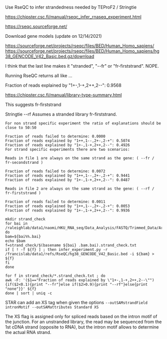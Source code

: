 


Use RseQC to infer strandedness needed by TEProF2 / Stringtie



https://chipster.csc.fi/manual/rseqc_infer_rnaseq_experiment.html


https://rseqc.sourceforge.net/




Download gene models (update on 12/14/2021)

https://sourceforge.net/projects/rseqc/files/BED/Human_Homo_sapiens/
https://sourceforge.net/projects/rseqc/files/BED/Human_Homo_sapiens/hg38_GENCODE_V42_Basic.bed.gz/download




I think that the last line makes it "stranded", "--fr" or "fr-firststrand". NOPE.




Running RseQC returns all like ...

Fraction of reads explained by "1+-,1-+,2++,2--": 0.9568

https://chipster.csc.fi/manual/library-type-summary.html

This suggests fr-firststrand

Stringtie
--rf	Assumes a stranded library fr-firststrand.



```
For non strand specific experiment the ratio of explanations should be close to 50:50

Fraction of reads failed to determine: 0.0000
Fraction of reads explained by "1++,1--,2+-,2-+": 0.5074
Fraction of reads explained by "1+-,1-+,2++,2--": 0.4926
For strand specific experiments there are two scenarios:

Reads in file 1 are always on the same strand as the gene: ( --fr / fr-secondstrand )

Fraction of reads failed to determine: 0.0072
Fraction of reads explained by "1++,1--,2+-,2-+": 0.9441
Fraction of reads explained by "1+-,1-+,2++,2--": 0.0487
 
Reads in file 2 are always on the same strand as the gene: ( --rf / fr-firststrand )

Fraction of reads failed to determine: 0.0011
Fraction of reads explained by "1++,1--,2+-,2-+": 0.0053
Fraction of reads explained by "1+-,1-+,2++,2--": 0.9936
```






```
mkdir strand_check
for bai in /raleighlab/data1/naomi/HKU_RNA_seq/Data_Analysis/FASTQ/Trimmed_Data/Arriba/*Aligned.sortedByCoord.out.bam.bai; do
bam=${bai%%.bai}
echo $bam
f=strand_check/$(basename ${bai} .bam.bai).strand_check.txt
if [ ! -f ${f} ] ; then infer_experiment.py -r /francislab/data1/refs/RseQC/hg38_GENCODE_V42_Basic.bed -i ${bam} > ${f}
fi
done
```

```
for f in strand_check/*.strand_check.txt ; do
awk -F: '($1=="Fraction of reads explained by \"1+-,1-+,2++,2--\""){if($2<0.1){print "--fr"}else if($2>0.9){print "--rf"}else{print "none"}}' ${f}
done | sort | uniq -c
```




STAR can add an XS tag when given the options `--outSAMstrandField intronMotif --outSAMattributes Standard XS`

The XS flag is assigned only for spliced reads based on the intron motif of the junction.
For an unstranded library, the read may be sequenced from the 1st cDNA strand (opposite to RNA),
but the intron motif allows to determine the actual RNA strand.


